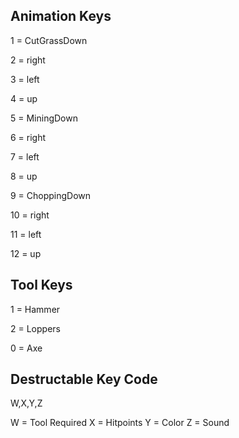 ## Animation Keys
1 = CutGrassDown

2 = right

3 = left

4 = up

5 = MiningDown

6 = right

7 = left

8 = up

9 = ChoppingDown

10 = right

11 = left

12 = up

## Tool Keys
1 = Hammer

2 = Loppers

0 = Axe

## Destructable Key Code

W,X,Y,Z

W = Tool Required
X = Hitpoints
Y = Color
Z = Sound
